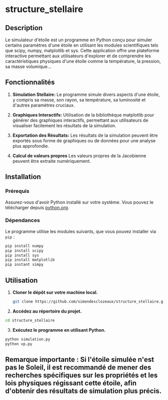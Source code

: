 # structure_stellaire


## Description
Le simulateur d'étoile est un programme en Python conçu pour simuler certains paramètres d'une étoile en utilisant les modules scientifiques tels que scipy, numpy, matplotlib et sys. Cette application offre une plateforme interactive permettant aux utilisateurs d'explorer et de comprendre les caractéristiques physiques d'une étoile comme la température, la pression, sa masse volumique...

## Fonctionnalités

1. **Simulation Stellaire:** Le programme simule divers aspects d'une étoile, y compris sa masse, son rayon, sa température, sa luminosité et d'autres paramètres cruciaux.

2. **Graphiques Interactifs:** Utilisation de la bibliothèque matplotlib pour générer des graphiques interactifs, permettant aux utilisateurs de visualiser facilement les résultats de la simulation.

3. **Exportation des Résultats:** Les résultats de la simulation peuvent être exportés sous forme de graphiques ou de données pour une analyse plus approfondie.
4. **Calcul de valeurs propres** Les valeurs propres de la Jacobienne peuvent être extraite numériquement.

## Installation

### Prérequis
Assurez-vous d'avoir Python installé sur votre système. Vous pouvez le télécharger depuis [python.org](https://www.python.org/downloads/).

### Dépendances
Le programme utilise les modules suivants, que vous pouvez installer via `pip` :
```bash
pip install numpy
pip install scipy
pip install sys
pip install matplotlib
pip instant simpy
```
## Utilisation
1. **Cloner le dépôt sur votre machine local.**
   ```bash
   git clone https://github.com/simondesclozeaux/structure_stellaire.git
   ```
2. **Accédez au répertoire du projet.**
```bash
cd structure_stellaire
```
3. **Exécutez le programme en utilisant Python.**
```bash
python simulation.py
python vp.py
```
## Remarque importante : Si l'étoile simulée n'est pas le Soleil, il est recommandé de mener des recherches spécifiques sur les propriétés et les lois physiques régissant cette étoile, afin d'obtenir des résultats de simulation plus précis.
